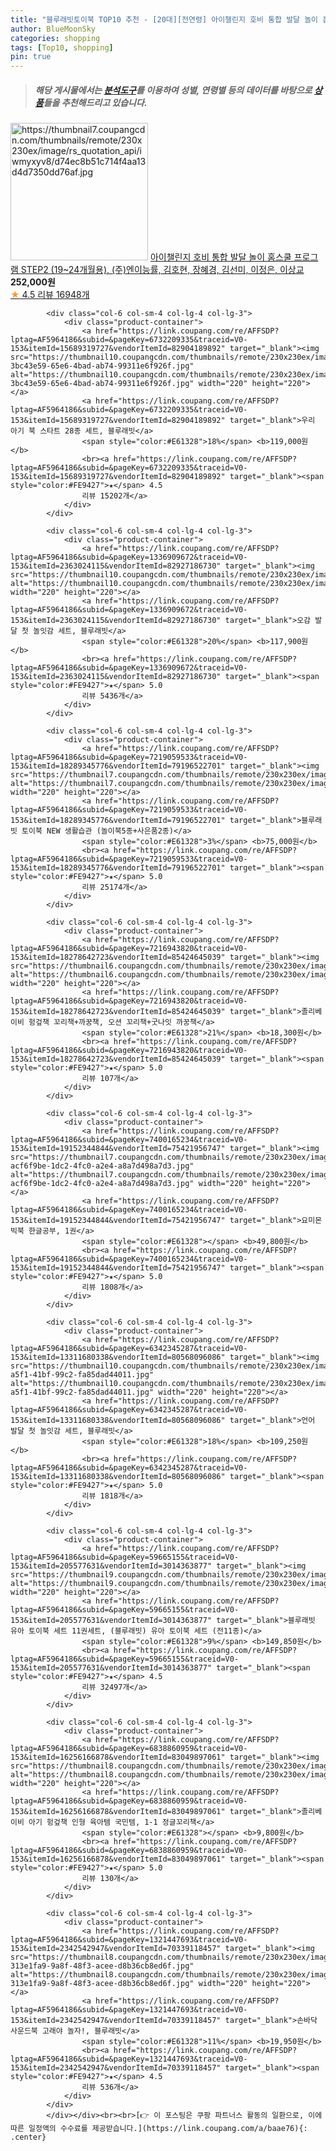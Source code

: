```yaml
---
title: "블루래빗토이북 TOP10 추천 - [20대][전연령] 아이챌린지 호비 통합 발달 놀이 홈스쿨 프로그램 STEP2 (19~24개월용), (주)엔이능률, 김호현, 장혜경, 김선미, "
author: BlueMoonSky
categories: shopping
tags: [Top10, shopping]
pin: true
---
```


> ##### 해당 게시물에서는 [**분석도구**](https://itemscout.io/)를 이용하여 **성별**, **연령별** 등의 데이터를 바탕으로 [**상품**](https://link.coupang.com/a/baae76)들을 추천해드리고 있습니다.
<div class="container"><div class="row">
            <div class="col-6 col-sm-4 col-lg-4 col-lg-3">
                <div class="product-container">
                    <a href="https://link.coupang.com/re/AFFSDP?lptag=AF5964186&subid=&pageKey=6069745770&traceid=V0-153&itemId=11200534244&vendorItemId=78478251091" target="_blank"><img src="https://thumbnail7.coupangcdn.com/thumbnails/remote/230x230ex/image/rs_quotation_api/iwmyxyv8/d74ec8b51c714f4aa13d4d7350dd76af.jpg" alt="https://thumbnail7.coupangcdn.com/thumbnails/remote/230x230ex/image/rs_quotation_api/iwmyxyv8/d74ec8b51c714f4aa13d4d7350dd76af.jpg" width="220" height="220"></a>
                    <a href="https://link.coupang.com/re/AFFSDP?lptag=AF5964186&subid=&pageKey=6069745770&traceid=V0-153&itemId=11200534244&vendorItemId=78478251091" target="_blank">아이챌린지 호비 통합 발달 놀이 홈스쿨 프로그램 STEP2 (19~24개월용), (주)엔이능률, 김호현, 장혜경, 김선미, 이정은, 이상교</a>
                    <span style="color:#E61328"></span> <b>252,000원</b>
                    <br><a href="https://link.coupang.com/re/AFFSDP?lptag=AF5964186&subid=&pageKey=6069745770&traceid=V0-153&itemId=11200534244&vendorItemId=78478251091" target="_blank"><span style="color:#FE9427">★</span> 4.5
                    리뷰 16948개</a>
                </div>
            </div>
            
            <div class="col-6 col-sm-4 col-lg-4 col-lg-3">
                <div class="product-container">
                    <a href="https://link.coupang.com/re/AFFSDP?lptag=AF5964186&subid=&pageKey=6732209335&traceid=V0-153&itemId=15689319727&vendorItemId=82904189892" target="_blank"><img src="https://thumbnail10.coupangcdn.com/thumbnails/remote/230x230ex/image/retail/images/6776668464046858-3bc43e59-65e6-4bad-ab74-99311e6f926f.jpg" alt="https://thumbnail10.coupangcdn.com/thumbnails/remote/230x230ex/image/retail/images/6776668464046858-3bc43e59-65e6-4bad-ab74-99311e6f926f.jpg" width="220" height="220"></a>
                    <a href="https://link.coupang.com/re/AFFSDP?lptag=AF5964186&subid=&pageKey=6732209335&traceid=V0-153&itemId=15689319727&vendorItemId=82904189892" target="_blank">우리 아기 북 스타트 28종 세트, 블루래빗</a>
                    <span style="color:#E61328">18%</span> <b>119,000원</b>
                    <br><a href="https://link.coupang.com/re/AFFSDP?lptag=AF5964186&subid=&pageKey=6732209335&traceid=V0-153&itemId=15689319727&vendorItemId=82904189892" target="_blank"><span style="color:#FE9427">★</span> 4.5
                    리뷰 15202개</a>
                </div>
            </div>
            
            <div class="col-6 col-sm-4 col-lg-4 col-lg-3">
                <div class="product-container">
                    <a href="https://link.coupang.com/re/AFFSDP?lptag=AF5964186&subid=&pageKey=1336909672&traceid=V0-153&itemId=2363024115&vendorItemId=82927186730" target="_blank"><img src="https://thumbnail10.coupangcdn.com/thumbnails/remote/230x230ex/image/vendor_inventory/f589/e0835b969d446063d3dd369f0482dbcb2a26573e85ce1d9f4bf9e0543165.jpg" alt="https://thumbnail10.coupangcdn.com/thumbnails/remote/230x230ex/image/vendor_inventory/f589/e0835b969d446063d3dd369f0482dbcb2a26573e85ce1d9f4bf9e0543165.jpg" width="220" height="220"></a>
                    <a href="https://link.coupang.com/re/AFFSDP?lptag=AF5964186&subid=&pageKey=1336909672&traceid=V0-153&itemId=2363024115&vendorItemId=82927186730" target="_blank">오감 발달 첫 놀잇감 세트, 블루래빗</a>
                    <span style="color:#E61328">20%</span> <b>117,900원</b>
                    <br><a href="https://link.coupang.com/re/AFFSDP?lptag=AF5964186&subid=&pageKey=1336909672&traceid=V0-153&itemId=2363024115&vendorItemId=82927186730" target="_blank"><span style="color:#FE9427">★</span> 5.0
                    리뷰 5436개</a>
                </div>
            </div>
            
            <div class="col-6 col-sm-4 col-lg-4 col-lg-3">
                <div class="product-container">
                    <a href="https://link.coupang.com/re/AFFSDP?lptag=AF5964186&subid=&pageKey=7219059533&traceid=V0-153&itemId=18289345776&vendorItemId=79196522701" target="_blank"><img src="https://thumbnail7.coupangcdn.com/thumbnails/remote/230x230ex/image/vendor_inventory/2ad9/118343459454650d9e00207f6275fd3f97a5bb130a0b563d7846fe4faa45.jpg" alt="https://thumbnail7.coupangcdn.com/thumbnails/remote/230x230ex/image/vendor_inventory/2ad9/118343459454650d9e00207f6275fd3f97a5bb130a0b563d7846fe4faa45.jpg" width="220" height="220"></a>
                    <a href="https://link.coupang.com/re/AFFSDP?lptag=AF5964186&subid=&pageKey=7219059533&traceid=V0-153&itemId=18289345776&vendorItemId=79196522701" target="_blank">블루래빗 토이북 NEW 생활습관 (놀이북5종+사은품2종)</a>
                    <span style="color:#E61328">3%</span> <b>75,000원</b>
                    <br><a href="https://link.coupang.com/re/AFFSDP?lptag=AF5964186&subid=&pageKey=7219059533&traceid=V0-153&itemId=18289345776&vendorItemId=79196522701" target="_blank"><span style="color:#FE9427">★</span> 5.0
                    리뷰 25174개</a>
                </div>
            </div>
            
            <div class="col-6 col-sm-4 col-lg-4 col-lg-3">
                <div class="product-container">
                    <a href="https://link.coupang.com/re/AFFSDP?lptag=AF5964186&subid=&pageKey=7216943820&traceid=V0-153&itemId=18278642723&vendorItemId=85424645039" target="_blank"><img src="https://thumbnail6.coupangcdn.com/thumbnails/remote/230x230ex/image/vendor_inventory/9058/7122ec2330dd119b46f83dbc4d9e80370b67b02644909bf52e628dc49ab3.jpg" alt="https://thumbnail6.coupangcdn.com/thumbnails/remote/230x230ex/image/vendor_inventory/9058/7122ec2330dd119b46f83dbc4d9e80370b67b02644909bf52e628dc49ab3.jpg" width="220" height="220"></a>
                    <a href="https://link.coupang.com/re/AFFSDP?lptag=AF5964186&subid=&pageKey=7216943820&traceid=V0-153&itemId=18278642723&vendorItemId=85424645039" target="_blank">졸리베이비 헝겊책 꼬리책+까꿍책, 오션 꼬리책+굿나잇 까꿍책</a>
                    <span style="color:#E61328">21%</span> <b>18,300원</b>
                    <br><a href="https://link.coupang.com/re/AFFSDP?lptag=AF5964186&subid=&pageKey=7216943820&traceid=V0-153&itemId=18278642723&vendorItemId=85424645039" target="_blank"><span style="color:#FE9427">★</span> 5.0
                    리뷰 107개</a>
                </div>
            </div>
            
            <div class="col-6 col-sm-4 col-lg-4 col-lg-3">
                <div class="product-container">
                    <a href="https://link.coupang.com/re/AFFSDP?lptag=AF5964186&subid=&pageKey=7400165234&traceid=V0-153&itemId=19152344844&vendorItemId=75421956747" target="_blank"><img src="https://thumbnail7.coupangcdn.com/thumbnails/remote/230x230ex/image/retail/images/443653525029842-acf6f9be-1dc2-4fc0-a2e4-a8a7d498a7d3.jpg" alt="https://thumbnail7.coupangcdn.com/thumbnails/remote/230x230ex/image/retail/images/443653525029842-acf6f9be-1dc2-4fc0-a2e4-a8a7d498a7d3.jpg" width="220" height="220"></a>
                    <a href="https://link.coupang.com/re/AFFSDP?lptag=AF5964186&subid=&pageKey=7400165234&traceid=V0-153&itemId=19152344844&vendorItemId=75421956747" target="_blank">요미몬 빅북 한글공부, 1권</a>
                    <span style="color:#E61328"></span> <b>49,800원</b>
                    <br><a href="https://link.coupang.com/re/AFFSDP?lptag=AF5964186&subid=&pageKey=7400165234&traceid=V0-153&itemId=19152344844&vendorItemId=75421956747" target="_blank"><span style="color:#FE9427">★</span> 5.0
                    리뷰 1808개</a>
                </div>
            </div>
            
            <div class="col-6 col-sm-4 col-lg-4 col-lg-3">
                <div class="product-container">
                    <a href="https://link.coupang.com/re/AFFSDP?lptag=AF5964186&subid=&pageKey=6342345287&traceid=V0-153&itemId=13311680338&vendorItemId=80568096086" target="_blank"><img src="https://thumbnail10.coupangcdn.com/thumbnails/remote/230x230ex/image/retail/images/2022/02/15/14/5/f1cde403-a5f1-41bf-99c2-fa85dad44011.jpg" alt="https://thumbnail10.coupangcdn.com/thumbnails/remote/230x230ex/image/retail/images/2022/02/15/14/5/f1cde403-a5f1-41bf-99c2-fa85dad44011.jpg" width="220" height="220"></a>
                    <a href="https://link.coupang.com/re/AFFSDP?lptag=AF5964186&subid=&pageKey=6342345287&traceid=V0-153&itemId=13311680338&vendorItemId=80568096086" target="_blank">언어 발달 첫 놀잇감 세트, 블루래빗</a>
                    <span style="color:#E61328">18%</span> <b>109,250원</b>
                    <br><a href="https://link.coupang.com/re/AFFSDP?lptag=AF5964186&subid=&pageKey=6342345287&traceid=V0-153&itemId=13311680338&vendorItemId=80568096086" target="_blank"><span style="color:#FE9427">★</span> 5.0
                    리뷰 1818개</a>
                </div>
            </div>
            
            <div class="col-6 col-sm-4 col-lg-4 col-lg-3">
                <div class="product-container">
                    <a href="https://link.coupang.com/re/AFFSDP?lptag=AF5964186&subid=&pageKey=59665155&traceid=V0-153&itemId=205577631&vendorItemId=3014363877" target="_blank"><img src="https://thumbnail9.coupangcdn.com/thumbnails/remote/230x230ex/image/vendor_inventory/bd76/168e6395549f603a990e892934096aa1e216ace03d3ff1aec210090536ed.jpg" alt="https://thumbnail9.coupangcdn.com/thumbnails/remote/230x230ex/image/vendor_inventory/bd76/168e6395549f603a990e892934096aa1e216ace03d3ff1aec210090536ed.jpg" width="220" height="220"></a>
                    <a href="https://link.coupang.com/re/AFFSDP?lptag=AF5964186&subid=&pageKey=59665155&traceid=V0-153&itemId=205577631&vendorItemId=3014363877" target="_blank">블루래빗 유아 토이북 세트 11권세트, (블루래빗) 유아 토이북 세트 (전11종)</a>
                    <span style="color:#E61328">9%</span> <b>149,850원</b>
                    <br><a href="https://link.coupang.com/re/AFFSDP?lptag=AF5964186&subid=&pageKey=59665155&traceid=V0-153&itemId=205577631&vendorItemId=3014363877" target="_blank"><span style="color:#FE9427">★</span> 4.5
                    리뷰 32497개</a>
                </div>
            </div>
            
            <div class="col-6 col-sm-4 col-lg-4 col-lg-3">
                <div class="product-container">
                    <a href="https://link.coupang.com/re/AFFSDP?lptag=AF5964186&subid=&pageKey=6838860959&traceid=V0-153&itemId=16256166878&vendorItemId=83049897061" target="_blank"><img src="https://thumbnail8.coupangcdn.com/thumbnails/remote/230x230ex/image/vendor_inventory/5a95/78bfc2694c5643aee45bac321af8e54b260b6eba349b4ba83ac718e9c17f.jpg" alt="https://thumbnail8.coupangcdn.com/thumbnails/remote/230x230ex/image/vendor_inventory/5a95/78bfc2694c5643aee45bac321af8e54b260b6eba349b4ba83ac718e9c17f.jpg" width="220" height="220"></a>
                    <a href="https://link.coupang.com/re/AFFSDP?lptag=AF5964186&subid=&pageKey=6838860959&traceid=V0-153&itemId=16256166878&vendorItemId=83049897061" target="_blank">졸리베이비 아기 헝겊책 인형 육아템 국민템, 1-1 정글꼬리책</a>
                    <span style="color:#E61328"></span> <b>9,800원</b>
                    <br><a href="https://link.coupang.com/re/AFFSDP?lptag=AF5964186&subid=&pageKey=6838860959&traceid=V0-153&itemId=16256166878&vendorItemId=83049897061" target="_blank"><span style="color:#FE9427">★</span> 5.0
                    리뷰 130개</a>
                </div>
            </div>
            
            <div class="col-6 col-sm-4 col-lg-4 col-lg-3">
                <div class="product-container">
                    <a href="https://link.coupang.com/re/AFFSDP?lptag=AF5964186&subid=&pageKey=1321447693&traceid=V0-153&itemId=2342542947&vendorItemId=70339118457" target="_blank"><img src="https://thumbnail8.coupangcdn.com/thumbnails/remote/230x230ex/image/retail/images/3602544163782778-313e1fa9-9a8f-48f3-acee-d8b36cb8ed6f.jpg" alt="https://thumbnail8.coupangcdn.com/thumbnails/remote/230x230ex/image/retail/images/3602544163782778-313e1fa9-9a8f-48f3-acee-d8b36cb8ed6f.jpg" width="220" height="220"></a>
                    <a href="https://link.coupang.com/re/AFFSDP?lptag=AF5964186&subid=&pageKey=1321447693&traceid=V0-153&itemId=2342542947&vendorItemId=70339118457" target="_blank">손바닥 사운드북 고래야 놀자!, 블루래빗</a>
                    <span style="color:#E61328">11%</span> <b>19,950원</b>
                    <br><a href="https://link.coupang.com/re/AFFSDP?lptag=AF5964186&subid=&pageKey=1321447693&traceid=V0-153&itemId=2342542947&vendorItemId=70339118457" target="_blank"><span style="color:#FE9427">★</span> 4.5
                    리뷰 536개</a>
                </div>
            </div>
            </div></div><br><br>[👉 이 포스팅은 쿠팡 파트너스 활동의 일환으로, 이에 따른 일정액의 수수료를 제공받습니다.](https://link.coupang.com/a/baae76){: .center}